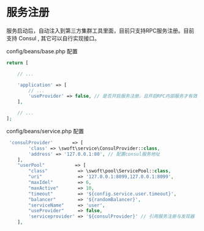 # 服务注册

服务启动后，自动注入到第三方集群工具里面，目前只支持RPC服务注册。目前支持 Consul , 其它可以自行实现接口。

config/beans/base.php 配置

```php
return [

    // ...

    'application' => [
        // ...
        'useProvider' => false, // 是否开启服务注册，且开启RPC内部服务才有效
    ],

    // ...
];
```
config/beans/service.php 配置
```php
 'consulProvider'       => [
        'class' => \swoft\service\ConsulProvider::class,
        'address' => '127.0.0.1:80', // 配置consul服务地址
    ],
    "userPool"           => [
        "class"           => \swoft\pool\ServicePool::class,
        "uri"             => '127.0.0.1:8099,127.0.0.1:8099',
        "maxIdel"         => 6,
        "maxActive"       => 10,
        "timeout"         => '${config.service.user.timeout}',
        "balancer"        => '${randomBalancer}',
        "serviceName"     => 'user',
        "useProvider"     => false,
        'serviceprovider' => '${consulProvider}' // 引用服务注册与发现器
    ],
```



